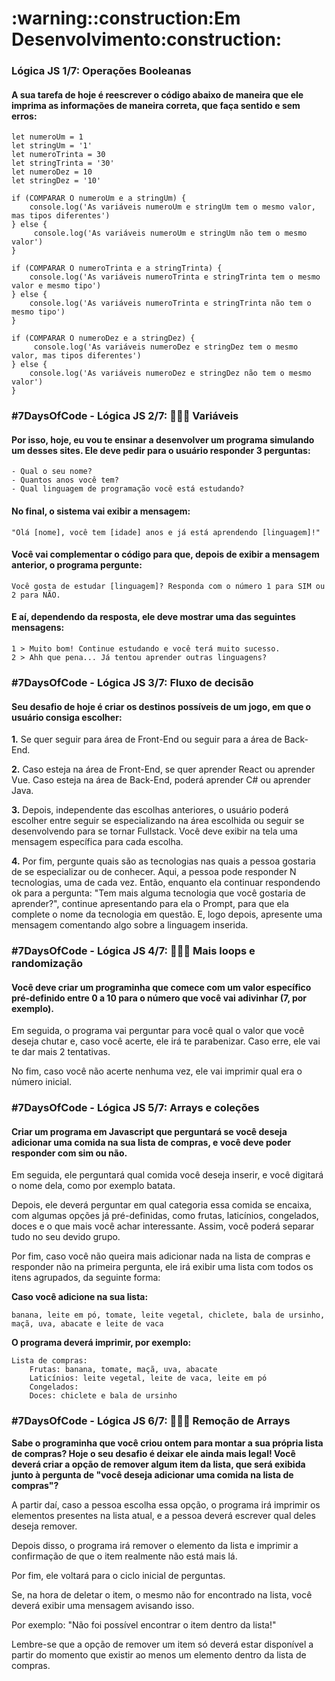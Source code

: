 
<h1>:warning::construction:Em Desenvolvimento:construction:</h1>
<h3>Lógica JS 1/7: Operações Booleanas</h3>
<h4>A sua tarefa de hoje é reescrever o código abaixo de maneira que ele imprima as informações de maneira correta, que faça sentido e sem erros:</h4>

	let numeroUm = 1
	let stringUm = '1'
	let numeroTrinta = 30
	let stringTrinta = '30'
	let numeroDez = 10
	let stringDez = '10'

	if (COMPARAR O numeroUm e a stringUm) {
  		console.log('As variáveis numeroUm e stringUm tem o mesmo valor, mas tipos diferentes')
	} else {
 		 console.log('As variáveis numeroUm e stringUm não tem o mesmo valor')
	}

	if (COMPARAR O numeroTrinta e a stringTrinta) {
  		console.log('As variáveis numeroTrinta e stringTrinta tem o mesmo valor e mesmo tipo')
	} else {
  		console.log('As variáveis numeroTrinta e stringTrinta não tem o mesmo tipo')
	}

	if (COMPARAR O numeroDez e a stringDez) {
 		 console.log('As variáveis numeroDez e stringDez tem o mesmo valor, mas tipos diferentes')
	} else {
  		console.log('As variáveis numeroDez e stringDez não tem o mesmo valor')
	}
	
<h3>#7DaysOfCode - Lógica JS 2/7: 👩🏽‍💻 Variáveis</h3>
<h4>Por isso, hoje, eu vou te ensinar a desenvolver um programa simulando um desses sites. Ele deve pedir para o usuário responder 3 perguntas:</h4>

	- Qual o seu nome?
	- Quantos anos você tem?
	- Qual linguagem de programação você está estudando?

<h4>No final, o sistema vai exibir a mensagem:</h4>

	"Olá [nome], você tem [idade] anos e já está aprendendo [linguagem]!"
	
<h4>Você vai complementar o código para que, depois de exibir a mensagem anterior, o programa pergunte:</h4>

	Você gosta de estudar [linguagem]? Responda com o número 1 para SIM ou 2 para NÃO.

<h4>E aí, dependendo da resposta, ele deve mostrar uma das seguintes mensagens:</h4>

	1 > Muito bom! Continue estudando e você terá muito sucesso.
	2 > Ahh que pena... Já tentou aprender outras linguagens?

<h3>#7DaysOfCode - Lógica JS 3/7: Fluxo de decisão</h3>
<h4>Seu desafio de hoje é criar os destinos possíveis de um jogo, em que o usuário consiga escolher:</h4>

<p><strong>1.</strong> Se quer seguir para área de Front-End ou seguir para a área de Back-End.</p>

<p><strong>2.</strong> Caso esteja na área de Front-End, se quer aprender React ou aprender Vue. Caso esteja na área de Back-End, poderá aprender C# ou aprender Java.</p>

<p><strong>3.</strong> Depois, independente das escolhas anteriores, o usuário poderá escolher entre seguir se especializando na área escolhida ou seguir se desenvolvendo para se tornar Fullstack. Você deve exibir na tela uma mensagem específica para cada escolha.</p>

<p><strong>4.</strong> Por fim, pergunte quais são as tecnologias nas quais a pessoa gostaria de se especializar ou de conhecer. Aqui, a pessoa pode responder N tecnologias, uma de cada vez. Então, enquanto ela continuar respondendo ok para a pergunta: "Tem mais alguma tecnologia que você gostaria de aprender?", continue apresentando para ela o Prompt, para que ela complete o nome da tecnologia em questão. E, logo depois, apresente uma mensagem comentando algo sobre a linguagem inserida.</p>

<h3>#7DaysOfCode - Lógica JS 4/7: 👩🏽‍💻 Mais loops e randomização</h3>
<h4>Você deve criar um programinha que comece com um valor específico pré-definido entre 0 a 10 para o número que você vai adivinhar (7, por exemplo).</h4>

<p>Em seguida, o programa vai perguntar para você qual o valor que você deseja chutar e, caso você acerte, ele irá te parabenizar. Caso erre, ele vai te dar mais 2 tentativas.</p>

<p>No fim, caso você não acerte nenhuma vez, ele vai imprimir qual era o número inicial.</p>

<h3>#7DaysOfCode - Lógica JS 5/7: Arrays e coleções</h3>
<h4>Criar um programa em Javascript que perguntará se você deseja adicionar uma comida na sua lista de compras, e você deve poder responder com sim ou não.</h4>

<p>Em seguida, ele perguntará qual comida você deseja inserir, e você digitará o nome dela, como por exemplo batata.</p>

<p>Depois, ele deverá perguntar em qual categoria essa comida se encaixa, com algumas opções já pré-definidas, como frutas, laticínios, congelados, doces e o que mais você achar interessante. Assim, você poderá separar tudo no seu devido grupo.</p>

<p>Por fim, caso você não queira mais adicionar nada na lista de compras e responder não na primeira pergunta, ele irá exibir uma lista com todos os itens agrupados, da seguinte forma:</p>

<p><strong>Caso você adicione na sua lista:</strong></p>

	banana, leite em pó, tomate, leite vegetal, chiclete, bala de ursinho, maçã, uva, abacate e leite de vaca

<p><strong>O programa deverá imprimir, por exemplo:</strong></p>

	Lista de compras:
    	Frutas: banana, tomate, maçã, uva, abacate
    	Laticínios: leite vegetal, leite de vaca, leite em pó
    	Congelados:
    	Doces: chiclete e bala de ursinho
	
<h3>#7DaysOfCode - Lógica JS 6/7: 👩🏽‍💻 Remoção de Arrays</h3>
<p><strong>Sabe o programinha que você criou ontem para montar a sua própria lista de compras? Hoje o seu desafio é deixar ele ainda mais legal!
Você deverá criar a opção de remover algum item da lista, que será exibida junto à pergunta de "você deseja adicionar uma comida na lista de compras"?</strong></p>

<p>A partir daí, caso a pessoa escolha essa opção, o programa irá imprimir os elementos presentes na lista atual, e a pessoa deverá escrever qual deles deseja remover.</p>

<p>Depois disso, o programa irá remover o elemento da lista e imprimir a confirmação de que o item realmente não está mais lá.</p>

<p>Por fim, ele voltará para o ciclo inicial de perguntas.</p>

<p>Se, na hora de deletar o item, o mesmo não for encontrado na lista, você deverá exibir uma mensagem avisando isso.</p>

<p>Por exemplo: "Não foi possível encontrar o item dentro da lista!"</p>

<p>Lembre-se que a opção de remover um item só deverá estar disponível a partir do momento que existir ao menos um elemento dentro da lista de compras.</p>
